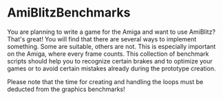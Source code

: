 # AmiBlitzBenchmarks

You are planning to write a game for the Amiga and want to use AmiBlitz? That's great! You will find that there are several ways to implement something. Some are suitable, others are not. This is especially important on the Amiga, where every frame counts.
This collection of benchmark scripts should help you to recognize certain brakes and to optimize your games or to avoid certain mistakes already during the prototype creation.

Please note that the time for creating and handling the loops must be deducted from the graphics benchmarks!
